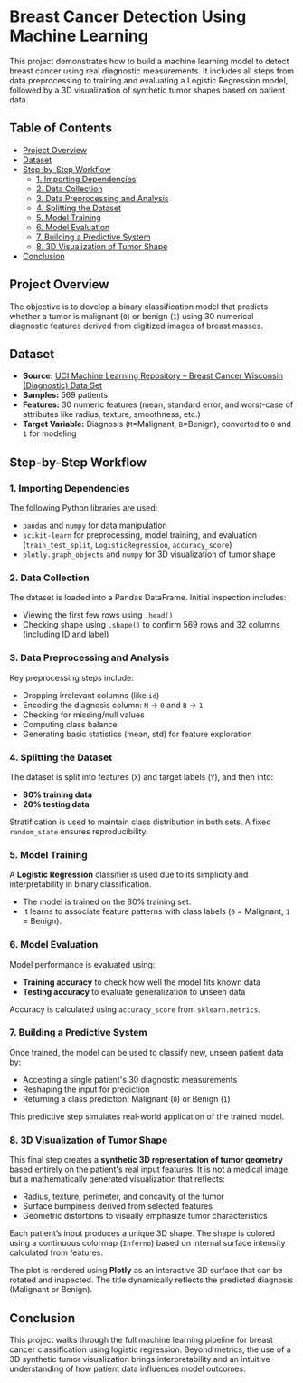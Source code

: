 # Breast Cancer Detection Using Machine Learning

This project demonstrates how to build a machine learning model to detect breast cancer using real diagnostic measurements. It includes all steps from data preprocessing to training and evaluating a Logistic Regression model, followed by a 3D visualization of synthetic tumor shapes based on patient data.

## Table of Contents

- [Project Overview](#project-overview)
- [Dataset](#dataset)
- [Step-by-Step Workflow](#step-by-step-workflow)
  - [1. Importing Dependencies](#1-importing-dependencies)
  - [2. Data Collection](#2-data-collection)
  - [3. Data Preprocessing and Analysis](#3-data-preprocessing-and-analysis)
  - [4. Splitting the Dataset](#4-splitting-the-dataset)
  - [5. Model Training](#5-model-training)
  - [6. Model Evaluation](#6-model-evaluation)
  - [7. Building a Predictive System](#7-building-a-predictive-system)
  - [8. 3D Visualization of Tumor Shape](#8-3d-visualization-of-tumor-shape)
- [Conclusion](#conclusion)

## Project Overview

The objective is to develop a binary classification model that predicts whether a tumor is malignant (`0`) or benign (`1`) using 30 numerical diagnostic features derived from digitized images of breast masses.

## Dataset

- **Source:** [UCI Machine Learning Repository – Breast Cancer Wisconsin (Diagnostic) Data Set](https://archive.ics.uci.edu/ml/datasets/Breast+Cancer+Wisconsin+(Diagnostic))
- **Samples:** 569 patients
- **Features:** 30 numeric features (mean, standard error, and worst-case of attributes like radius, texture, smoothness, etc.)
- **Target Variable:** Diagnosis (`M`=Malignant, `B`=Benign), converted to `0` and `1` for modeling

## Step-by-Step Workflow

### 1. Importing Dependencies

The following Python libraries are used:

- `pandas` and `numpy` for data manipulation
- `scikit-learn` for preprocessing, model training, and evaluation (`train_test_split`, `LogisticRegression`, `accuracy_score`)
- `plotly.graph_objects` and `numpy` for 3D visualization of tumor shape

### 2. Data Collection

The dataset is loaded into a Pandas DataFrame. Initial inspection includes:
- Viewing the first few rows using `.head()`
- Checking shape using `.shape()` to confirm 569 rows and 32 columns (including ID and label)

### 3. Data Preprocessing and Analysis

Key preprocessing steps include:
- Dropping irrelevant columns (like `id`)
- Encoding the diagnosis column: `M` → `0` and `B` → `1`
- Checking for missing/null values
- Computing class balance
- Generating basic statistics (mean, std) for feature exploration

### 4. Splitting the Dataset

The dataset is split into features (`X`) and target labels (`Y`), and then into:
- **80% training data**
- **20% testing data**

Stratification is used to maintain class distribution in both sets. A fixed `random_state` ensures reproducibility.

### 5. Model Training

A **Logistic Regression** classifier is used due to its simplicity and interpretability in binary classification.

- The model is trained on the 80% training set.
- It learns to associate feature patterns with class labels (`0` = Malignant, `1` = Benign).

### 6. Model Evaluation

Model performance is evaluated using:
- **Training accuracy** to check how well the model fits known data
- **Testing accuracy** to evaluate generalization to unseen data

Accuracy is calculated using `accuracy_score` from `sklearn.metrics`.

### 7. Building a Predictive System

Once trained, the model can be used to classify new, unseen patient data by:
- Accepting a single patient's 30 diagnostic measurements
- Reshaping the input for prediction
- Returning a class prediction: Malignant (`0`) or Benign (`1`)

This predictive step simulates real-world application of the trained model.

### 8. 3D Visualization of Tumor Shape

This final step creates a **synthetic 3D representation of tumor geometry** based entirely on the patient's real input features. It is not a medical image, but a mathematically generated visualization that reflects:

- Radius, texture, perimeter, and concavity of the tumor
- Surface bumpiness derived from selected features
- Geometric distortions to visually emphasize tumor characteristics

Each patient’s input produces a unique 3D shape. The shape is colored using a continuous colormap (`Inferno`) based on internal surface intensity calculated from features.

The plot is rendered using **Plotly** as an interactive 3D surface that can be rotated and inspected. The title dynamically reflects the predicted diagnosis (Malignant or Benign).

## Conclusion

This project walks through the full machine learning pipeline for breast cancer classification using logistic regression. Beyond metrics, the use of a 3D synthetic tumor visualization brings interpretability and an intuitive understanding of how patient data influences model outcomes.
